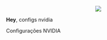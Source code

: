 <p align="center">
  <br><br>
  <img src="https://static1.purestorage.com/content/dam/purestorage/pure-events/nvidia.png.imgo.png">
</p>

**Hey**, configs nvidia

Configurações NVIDIA